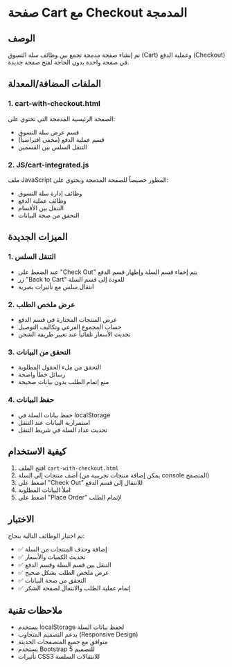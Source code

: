 # صفحة Cart مع Checkout المدمجة

## الوصف
تم إنشاء صفحة مدمجة تجمع بين وظائف سلة التسوق (Cart) وعملية الدفع (Checkout) في صفحة واحدة بدون الحاجة لفتح صفحة جديدة.

## الملفات المضافة/المعدلة

### 1. cart-with-checkout.html
الصفحة الرئيسية المدمجة التي تحتوي على:
- قسم عرض سلة التسوق
- قسم عملية الدفع (مخفي افتراضياً)
- التنقل السلس بين القسمين

### 2. JS/cart-integrated.js
ملف JavaScript المطور خصيصاً للصفحة المدمجة ويحتوي على:
- وظائف إدارة سلة التسوق
- وظائف عملية الدفع
- التنقل بين الأقسام
- التحقق من صحة البيانات

## الميزات الجديدة

### 1. التنقل السلس
- عند الضغط على "Check Out" يتم إخفاء قسم السلة وإظهار قسم الدفع
- زر "Back to Cart" للعودة إلى قسم السلة
- انتقال سلس مع تأثيرات بصرية

### 2. عرض ملخص الطلب
- عرض المنتجات المختارة في قسم الدفع
- حساب المجموع الفرعي وتكاليف التوصيل
- تحديث الأسعار تلقائياً عند تغيير طريقة الشحن

### 3. التحقق من البيانات
- التحقق من ملء الحقول المطلوبة
- رسائل خطأ واضحة
- منع إتمام الطلب بدون بيانات صحيحة

### 4. حفظ البيانات
- حفظ بيانات السلة في localStorage
- استمرارية البيانات عند التنقل
- تحديث عداد السلة في شريط التنقل

## كيفية الاستخدام

1. افتح الملف `cart-with-checkout.html`
2. أضف منتجات إلى السلة (يمكن إضافة منتجات تجريبية من console المتصفح)
3. اضغط على "Check Out" للانتقال إلى قسم الدفع
4. املأ البيانات المطلوبة
5. اضغط على "Place Order" لإتمام الطلب

## الاختبار
تم اختبار الوظائف التالية بنجاح:
- ✅ إضافة وحذف المنتجات من السلة
- ✅ تحديث الكميات والأسعار
- ✅ التنقل بين قسم السلة وقسم الدفع
- ✅ عرض ملخص الطلب بشكل صحيح
- ✅ التحقق من صحة البيانات
- ✅ إتمام عملية الطلب والانتقال لصفحة الشكر

## ملاحظات تقنية
- يستخدم localStorage لحفظ بيانات السلة
- يدعم التصميم المتجاوب (Responsive Design)
- متوافق مع جميع المتصفحات الحديثة
- يستخدم Bootstrap 5 للتصميم
- تأثيرات CSS3 للانتقالات السلسة

